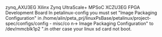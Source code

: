 zynq_AXU3EG
Xilinx Zynq UltraScale+ MPSoC XCZU3EG FPGA Development Board
In petalinux-config you must  set "Image Packaging Configuration" in /home/alin/peta_prj/linuxPsBase/petalinux/project-spec/configs/config - misc/co
n→ Image Packaging Configuration"   to   /dev/mmcblk1p2 ".in other case your linux sd card not boot.
